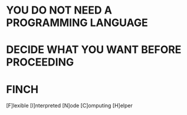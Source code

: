 # YOU DO NOT NEED A PROGRAMMING LANGUAGE
# DECIDE WHAT YOU WANT BEFORE PROCEEDING
# FINCH
[F]lexible [I]nterpreted [N]ode [C]omputing [H]elper

